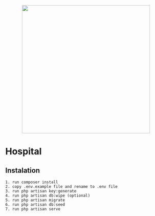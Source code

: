 <p align="center"><a href="https://laravel.com" target="_blank"><img src="https://raw.githubusercontent.com/laravel/art/master/logo-lockup/5%20SVG/2%20CMYK/1%20Full%20Color/laravel-logolockup-cmyk-red.svg" width="400"></a></p>

# Hospital
## Instalation
```
1. run composer install
2. copy .env.example file and rename to .env file
3. run php artisan key:generate
4. run php artisan db:wipe (optional)
5. run php artisan migrate
6. run php artisan db:seed
7. run php artisan serve
